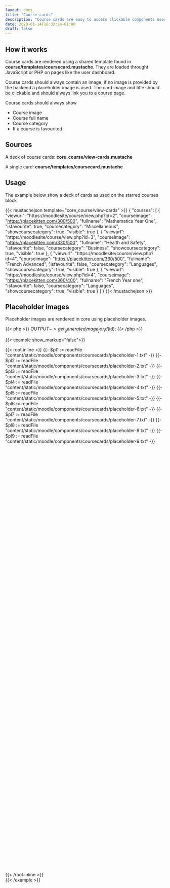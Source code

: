 ```yaml
---
layout: docs
title: "Course cards"
description: "Course cards are easy to access clickable components used in collections to navigate to the course home page."
date: 2020-01-14T16:32:24+01:00
draft: false
---
```


## How it works

Course cards are rendered using a shared template found in
**course/templates/coursecard.mustache**. They are loaded throught JavaScript or PHP on pages like the user dashboard.

Course cards should always contain an image, if no image is provided by the backend a placeholder image is used. The card image and title should be clickable and should always link you to a course page.

Course cards should always show

* Course image
* Course full name
* Course category
* If a course is favourited

## Sources

A deck of course cards:
**core_course/view-cards.mustache**

A single card:
**course/templates/coursecard.mustache**

## Usage

The example below show a deck of cards as used on the starred courses block

{{< mustachejson template="core_course/view-cards" >}}
{
    "courses": [
        {
            "viewurl": "https://moodlesite/course/view.php?id=2",
            "courseimage": "https://placekitten.com/300/500",
            "fullname": "Mathematics Year One",
            "isfavourite": true,
            "coursecategory": "Miscellaneous",
            "showcoursecategory": true,
            "visible": true
        },
        {
            "viewurl": "https://moodlesite/course/view.php?id=3",
            "courseimage": "https://placekitten.com/330/500",
            "fullname": "Health and Safety",
            "isfavourite": false,
            "coursecategory": "Business",
            "showcoursecategory": true,
            "visible": true
        },
        {
            "viewurl": "https://moodlesite/course/view.php?id=4",
            "courseimage": "https://placekitten.com/360/500",
            "fullname": "French Advanced",
            "isfavourite": false,
            "coursecategory": "Languages",
            "showcoursecategory": true,
            "visible": true
        },
        {
            "viewurl": "https://moodlesite/course/view.php?id=4",
            "courseimage": "https://placekitten.com/360/400",
            "fullname": "French Year one",
            "isfavourite": false,
            "coursecategory": "Languages",
            "showcoursecategory": true,
            "visible": true
        }
    ]
}
{{< /mustachejson >}}


## Placeholder images

Placeholder images are rendered in core using placeholder images.

{{< php >}}
    $OUTPUT->get_generated_image_for_id($id);
{{< /php >}}

{{< example show_markup="false">}}
<div class="card-deck">
{{< root.inline >}}
{{- $pl1 := readFile "content/static/moodle/components/coursecards/placeholder-1.txt" -}}
{{- $pl2 := readFile "content/static/moodle/components/coursecards/placeholder-2.txt" -}}
{{- $pl3 := readFile "content/static/moodle/components/coursecards/placeholder-3.txt" -}}
{{- $pl4 := readFile "content/static/moodle/components/coursecards/placeholder-4.txt" -}}
{{- $pl5 := readFile "content/static/moodle/components/coursecards/placeholder-5.txt" -}}
{{- $pl6 := readFile "content/static/moodle/components/coursecards/placeholder-6.txt" -}}
{{- $pl7 := readFile "content/static/moodle/components/coursecards/placeholder-7.txt" -}}
{{- $pl8 := readFile "content/static/moodle/components/coursecards/placeholder-8.txt" -}}
{{- $pl9 := readFile "content/static/moodle/components/coursecards/placeholder-9.txt" -}}

  <div class="card mb-2 justify-content-center align-items-center d-flex text-center" style="flex: 0 0 20%; height: 150px; background-image: url('{{- $pl1 -}}')">
  </div>
    <div class="card mb-2 justify-content-center align-items-center d-flex text-center" style="flex: 0 0 20%; height: 150px; background-image: url('{{- $pl2 -}}')">
  </div>
    <div class="card mb-2 justify-content-center align-items-center d-flex text-center" style="flex: 0 0 20%; height: 150px; background-image: url('{{- $pl3 -}}')">
  </div>
    <div class="card mb-2 justify-content-center align-items-center d-flex text-center" style="flex: 0 0 20%; height: 150px; background-image: url('{{- $pl4 -}}')">
  </div>
    <div class="card mb-2 justify-content-center align-items-center d-flex text-center" style="flex: 0 0 20%; height: 150px; background-image: url('{{- $pl5 -}}')">
  </div>
    <div class="card mb-2 justify-content-center align-items-center d-flex text-center" style="flex: 0 0 20%; height: 150px; background-image: url('{{- $pl6 -}}')">
  </div>
    <div class="card mb-2 justify-content-center align-items-center d-flex text-center" style="flex: 0 0 20%; height: 150px; background-image: url('{{- $pl7 -}}')">
  </div>
    <div class="card mb-2 justify-content-center align-items-center d-flex text-center" style="flex: 0 0 20%; height: 150px; background-image: url('{{- $pl8 -}}')">
  </div>
    <div class="card mb-2 justify-content-center align-items-center d-flex text-center" style="flex: 0 0 20%; height: 150px; background-image: url('{{- $pl9 -}}')">
  </div>
{{< /root.inline >}}
</div>
{{< /example >}}

